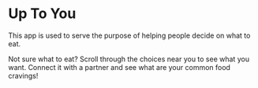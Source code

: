 # Up To You

This app is used to serve the purpose of helping people decide on what to eat.

Not sure what to eat? Scroll through the choices near you to see what you want. Connect it with a partner and see what are your common food cravings!
